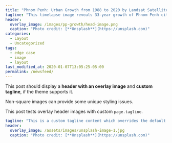 ```yaml
---
title: "Phnom Penh: Urban Growth from 1988 to 2020 by Landsat Satellite Imagery"
tagline: "This timelapse image reveals 33-year growth of Phnom Penh city."
header:
  overlay_image: /images/pp-growth/head-image.png
  caption: "Photo credit: [**Unsplash**](https://unsplash.com)"
categories:
  - Layout
  - Uncategorized
tags:
  - edge case
  - image
  - layout
last_modified_at: 2020-01-07T13:05:25-05:00
permalink: /newsfeed/
---
```


This post should display a **header with an overlay image** and **custom tagline**, if the theme supports it.

Non-square images can provide some unique styling issues.

This post tests overlay header images with custom `page.tagline`.

```yaml
tagline: "This is a custom tagline content which overrides the default page excerpt."
header:
  overlay_image: /assets/images/unsplash-image-1.jpg
  caption: "Photo credit: [**Unsplash**](https://unsplash.com)"
```